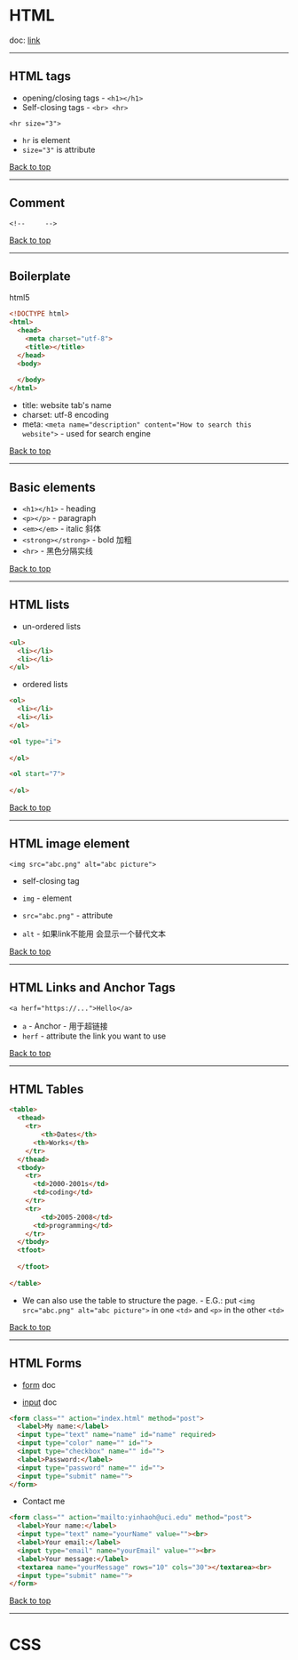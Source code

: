 # HTML

doc: [link](https://devdocs.io/html/)

---

## HTML tags

- opening/closing tags - `<h1></h1>`
- Self-closing tags - `<br> <hr>`

`<hr size="3">`

- `hr` is element
- `size="3"` is attribute

[Back to top](#HTML)

---

## Comment

`<!--     -->`

[Back to top](#HTML)

---

## Boilerplate

html5

```html
<!DOCTYPE html>
<html>
  <head>
    <meta charset="utf-8">
    <title></title>
  </head>
  <body>
    
  </body>
</html>
```

- title: website tab's name
- charset: utf-8 encoding
- meta: `<meta name="description" content="How to search this website">` - used for search engine

[Back to top](#HTML)

---

## Basic elements

- `<h1></h1>` - heading
- `<p></p>` - paragraph
- `<em></em>` - italic 斜体
- `<strong></strong>` - bold 加粗
- `<hr>` - 黑色分隔实线

[Back to top](#HTML)

---

## HTML lists

- un-ordered lists

```html
<ul>
  <li></li>
  <li></li>
</ul>
```

- ordered lists

```html
<ol>
  <li></li>
  <li></li>
</ol>

<ol type="i">
  
</ol>

<ol start="7">
  
</ol>
```

[Back to top](#HTML)

---

## HTML image element

`<img src="abc.png" alt="abc picture">`

- self-closing tag

- `img` - element
- `src="abc.png"` - attribute
- `alt` - 如果link不能用 会显示一个替代文本

[Back to top](#HTML)

---

## HTML Links and Anchor Tags

`<a herf="https://...">Hello</a>`

- `a` - Anchor - 用于超链接
- `herf` - attribute the link you want to use

[Back to top](#HTML)

---

## HTML Tables

```html
<table>
  <thead>
  	<tr>
    	<th>Dates</th>
      <th>Works</th>
    </tr>
  </thead>
  <tbody>
  	<tr>
      <td>2000-2001s</td>
      <td>coding</td>
  	</tr>
    <tr>
    	<td>2005-2008</td>
      <td>programming</td>
    </tr>
  </tbody>
  <tfoot>
  
  </tfoot>
  
</table>
```

- We can also use the table to structure the page. - E.G.: put `<img src="abc.png" alt="abc picture">` in one `<td>` and `<p>` in the other `<td>`

[Back to top](#HTML)

---

## HTML Forms

- [form](https://developer.mozilla.org/en-US/docs/Web/HTML/Element/form) doc

- [input](https://developer.mozilla.org/en-US/docs/Web/HTML/Element/input) doc

```html
<form class="" action="index.html" method="post">
  <label>My name:</label>
  <input type="text" name="name" id="name" required>
  <input type="color" name="" id="">
  <input type="checkbox" name="" id="">
  <label>Password:</label>
  <input type="password" name="" id="">
  <input type="submit" name="">
</form>
```

- Contact me

```html
<form class="" action="mailto:yinhaoh@uci.edu" method="post">
  <label>Your name:</label>
  <input type="text" name="yourName" value=""><br>
  <label>Your email:</label>
  <input type="email" name="yourEmail" value=""><br>
  <label>Your message:</label>
  <textarea name="yourMessage" rows="10" cols="30"></textarea><br>
  <input type="submit" name="">
</form>
```

[Back to top](#HTML)

---

# CSS